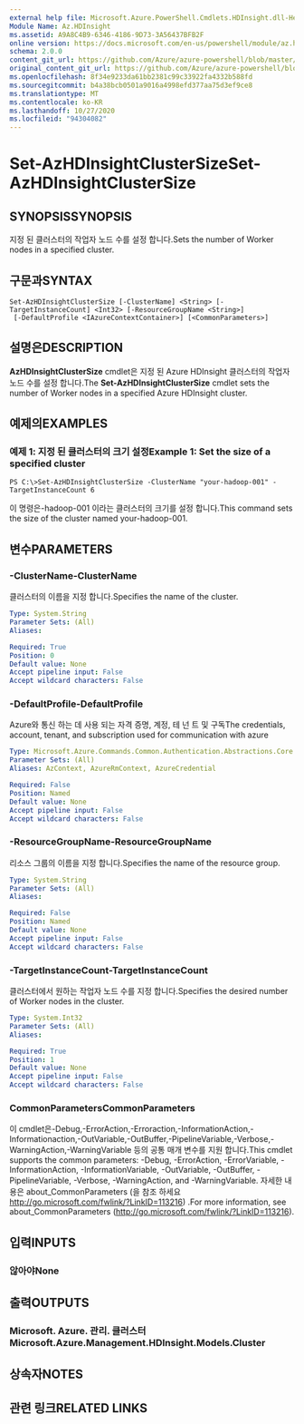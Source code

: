 ```yaml
---
external help file: Microsoft.Azure.PowerShell.Cmdlets.HDInsight.dll-Help.xml
Module Name: Az.HDInsight
ms.assetid: A9A8C4B9-6346-4186-9D73-3A56437BFB2F
online version: https://docs.microsoft.com/en-us/powershell/module/az.hdinsight/set-azhdinsightclustersize
schema: 2.0.0
content_git_url: https://github.com/Azure/azure-powershell/blob/master/src/HDInsight/HDInsight/help/Set-AzHDInsightClusterSize.md
original_content_git_url: https://github.com/Azure/azure-powershell/blob/master/src/HDInsight/HDInsight/help/Set-AzHDInsightClusterSize.md
ms.openlocfilehash: 8f34e9233da61bb2381c99c33922fa4332b588fd
ms.sourcegitcommit: b4a38bcb0501a9016a4998efd377aa75d3ef9ce8
ms.translationtype: MT
ms.contentlocale: ko-KR
ms.lasthandoff: 10/27/2020
ms.locfileid: "94304082"
---
```

# <span data-ttu-id="84f14-101">Set-AzHDInsightClusterSize</span><span class="sxs-lookup"><span data-stu-id="84f14-101">Set-AzHDInsightClusterSize</span></span>

## <span data-ttu-id="84f14-102">SYNOPSIS</span><span class="sxs-lookup"><span data-stu-id="84f14-102">SYNOPSIS</span></span>
<span data-ttu-id="84f14-103">지정 된 클러스터의 작업자 노드 수를 설정 합니다.</span><span class="sxs-lookup"><span data-stu-id="84f14-103">Sets the number of Worker nodes in a specified cluster.</span></span>

## <span data-ttu-id="84f14-104">구문과</span><span class="sxs-lookup"><span data-stu-id="84f14-104">SYNTAX</span></span>

```
Set-AzHDInsightClusterSize [-ClusterName] <String> [-TargetInstanceCount] <Int32> [-ResourceGroupName <String>]
 [-DefaultProfile <IAzureContextContainer>] [<CommonParameters>]
```

## <span data-ttu-id="84f14-105">설명은</span><span class="sxs-lookup"><span data-stu-id="84f14-105">DESCRIPTION</span></span>
<span data-ttu-id="84f14-106">**AzHDInsightClusterSize** cmdlet은 지정 된 Azure HDInsight 클러스터의 작업자 노드 수를 설정 합니다.</span><span class="sxs-lookup"><span data-stu-id="84f14-106">The **Set-AzHDInsightClusterSize** cmdlet sets the number of Worker nodes in a specified Azure HDInsight cluster.</span></span>

## <span data-ttu-id="84f14-107">예제의</span><span class="sxs-lookup"><span data-stu-id="84f14-107">EXAMPLES</span></span>

### <span data-ttu-id="84f14-108">예제 1: 지정 된 클러스터의 크기 설정</span><span class="sxs-lookup"><span data-stu-id="84f14-108">Example 1: Set the size of a specified cluster</span></span>
```
PS C:\>Set-AzHDInsightClusterSize -ClusterName "your-hadoop-001" -TargetInstanceCount 6
```

<span data-ttu-id="84f14-109">이 명령은-hadoop-001 이라는 클러스터의 크기를 설정 합니다.</span><span class="sxs-lookup"><span data-stu-id="84f14-109">This command sets the size of the cluster named your-hadoop-001.</span></span>

## <span data-ttu-id="84f14-110">변수</span><span class="sxs-lookup"><span data-stu-id="84f14-110">PARAMETERS</span></span>

### <span data-ttu-id="84f14-111">-ClusterName</span><span class="sxs-lookup"><span data-stu-id="84f14-111">-ClusterName</span></span>
<span data-ttu-id="84f14-112">클러스터의 이름을 지정 합니다.</span><span class="sxs-lookup"><span data-stu-id="84f14-112">Specifies the name of the cluster.</span></span>

```yaml
Type: System.String
Parameter Sets: (All)
Aliases:

Required: True
Position: 0
Default value: None
Accept pipeline input: False
Accept wildcard characters: False
```

### <span data-ttu-id="84f14-113">-DefaultProfile</span><span class="sxs-lookup"><span data-stu-id="84f14-113">-DefaultProfile</span></span>
<span data-ttu-id="84f14-114">Azure와 통신 하는 데 사용 되는 자격 증명, 계정, 테 넌 트 및 구독</span><span class="sxs-lookup"><span data-stu-id="84f14-114">The credentials, account, tenant, and subscription used for communication with azure</span></span>

```yaml
Type: Microsoft.Azure.Commands.Common.Authentication.Abstractions.Core.IAzureContextContainer
Parameter Sets: (All)
Aliases: AzContext, AzureRmContext, AzureCredential

Required: False
Position: Named
Default value: None
Accept pipeline input: False
Accept wildcard characters: False
```

### <span data-ttu-id="84f14-115">-ResourceGroupName</span><span class="sxs-lookup"><span data-stu-id="84f14-115">-ResourceGroupName</span></span>
<span data-ttu-id="84f14-116">리소스 그룹의 이름을 지정 합니다.</span><span class="sxs-lookup"><span data-stu-id="84f14-116">Specifies the name of the resource group.</span></span>

```yaml
Type: System.String
Parameter Sets: (All)
Aliases:

Required: False
Position: Named
Default value: None
Accept pipeline input: False
Accept wildcard characters: False
```

### <span data-ttu-id="84f14-117">-TargetInstanceCount</span><span class="sxs-lookup"><span data-stu-id="84f14-117">-TargetInstanceCount</span></span>
<span data-ttu-id="84f14-118">클러스터에서 원하는 작업자 노드 수를 지정 합니다.</span><span class="sxs-lookup"><span data-stu-id="84f14-118">Specifies the desired number of Worker nodes in the cluster.</span></span>

```yaml
Type: System.Int32
Parameter Sets: (All)
Aliases:

Required: True
Position: 1
Default value: None
Accept pipeline input: False
Accept wildcard characters: False
```

### <span data-ttu-id="84f14-119">CommonParameters</span><span class="sxs-lookup"><span data-stu-id="84f14-119">CommonParameters</span></span>
<span data-ttu-id="84f14-120">이 cmdlet은-Debug,-ErrorAction,-Erroraction,-InformationAction,-Informationaction,-OutVariable,-OutBuffer,-PipelineVariable,-Verbose,-WarningAction,-WarningVariable 등의 공통 매개 변수를 지원 합니다.</span><span class="sxs-lookup"><span data-stu-id="84f14-120">This cmdlet supports the common parameters: -Debug, -ErrorAction, -ErrorVariable, -InformationAction, -InformationVariable, -OutVariable, -OutBuffer, -PipelineVariable, -Verbose, -WarningAction, and -WarningVariable.</span></span> <span data-ttu-id="84f14-121">자세한 내용은 about_CommonParameters (을 참조 하세요 http://go.microsoft.com/fwlink/?LinkID=113216) .</span><span class="sxs-lookup"><span data-stu-id="84f14-121">For more information, see about_CommonParameters (http://go.microsoft.com/fwlink/?LinkID=113216).</span></span>

## <span data-ttu-id="84f14-122">입력</span><span class="sxs-lookup"><span data-stu-id="84f14-122">INPUTS</span></span>

### <span data-ttu-id="84f14-123">않아야</span><span class="sxs-lookup"><span data-stu-id="84f14-123">None</span></span>

## <span data-ttu-id="84f14-124">출력</span><span class="sxs-lookup"><span data-stu-id="84f14-124">OUTPUTS</span></span>

### <span data-ttu-id="84f14-125">Microsoft. Azure. 관리. 클러스터</span><span class="sxs-lookup"><span data-stu-id="84f14-125">Microsoft.Azure.Management.HDInsight.Models.Cluster</span></span>

## <span data-ttu-id="84f14-126">상속자</span><span class="sxs-lookup"><span data-stu-id="84f14-126">NOTES</span></span>

## <span data-ttu-id="84f14-127">관련 링크</span><span class="sxs-lookup"><span data-stu-id="84f14-127">RELATED LINKS</span></span>
